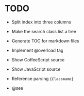 # TODO

- Split index into three columns
- Make the search class list a tree
- Generate TOC for markdown files

- Implement @overload tag

- Show CoffeeScript source
- Show JavaScript source

- Reference parsing `{Classname}`
- @see

